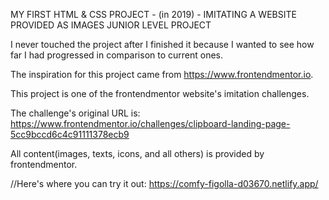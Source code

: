 MY FIRST HTML & CSS PROJECT - (in 2019) - IMITATING A WEBSITE PROVIDED AS IMAGES
JUNIOR LEVEL PROJECT
 
 
I never touched the project after I finished it because I wanted to see how far I had progressed in comparison to current ones.
 
 
The inspiration for this project came from https://www.frontendmentor.io.
 
 
This project is one of the frontendmentor website's imitation challenges.
 
 
The challenge's original URL is:
https://www.frontendmentor.io/challenges/clipboard-landing-page-5cc9bccd6c4c91111378ecb9
 
 
All content(images, texts, icons, and all others) is provided by frontendmentor.
 
  
//Here's where you can try it out: https://comfy-figolla-d03670.netlify.app/

